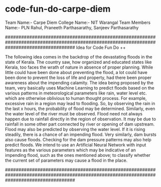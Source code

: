 # code-fun-do-carpe-diem

Team Name:- Carpe Diem
College Name:- NIT Warangal
Team Members Name:- PLN Rahul, Praneeth Parthasarathy, Sanjeev Parthasarathy

##########################################################################################################################################
Idea for Code Fun Do ++

The following idea comes in the backdrop of the devastating floods in the state of Kerala. The country saw, how organized and educated states like Kerala, too faces the wrath of nature in absence of proper planning. While little could have been done about preventing the flood, a lot could have been done to prevent the loss of life and property, had there been proper awareness about the impending calamity.
The idea being proposed by the team, very basically uses Machine Learning to predict floods based on the various patterns in meteorological parameters like rain, water level etc. which are otherwise oblivious to human thought process. For example, excessive rain in a region may lead to flooding. So, by observing the rain in the last x hours, the probability of flood may be determined. Similarly, even the water level of the river must be observed. Flood need not always happen due to rainfall directly in the region of observation. It may be due to rainfall in some other part connected by river or opening of dam upstream. Flood may also be predicted by observing the water level. If it is rising steadily, there is a chance of an impending flood. Very similarly, dam bursts also cause floods. Checking for the dam pressure patterns may also help predict floods. 
We intend to use an Artificial Neural Network with input features as the various parameters which may be indicative of an impending flood, such as the ones mentioned above; to classify whether the current set of parameters may cause a flood in the place.

##########################################################################################################################################
